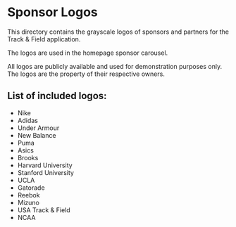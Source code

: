 # Sponsor Logos

This directory contains the grayscale logos of sponsors and partners for the Track & Field application.

The logos are used in the homepage sponsor carousel.

All logos are publicly available and used for demonstration purposes only. The logos are the property of their respective owners.

## List of included logos:
- Nike
- Adidas
- Under Armour
- New Balance
- Puma
- Asics
- Brooks
- Harvard University
- Stanford University
- UCLA
- Gatorade
- Reebok
- Mizuno
- USA Track & Field
- NCAA 